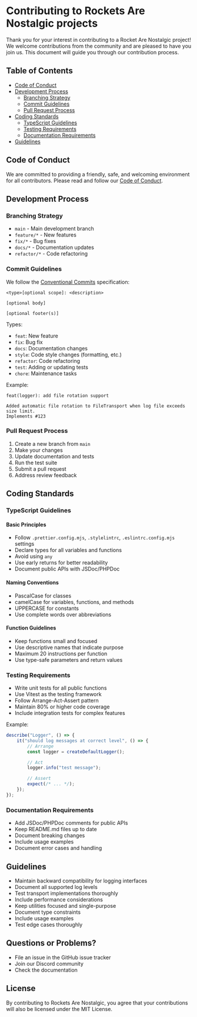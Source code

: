 # Contributing to Rockets Are Nostalgic projects

Thank you for your interest in contributing to a Rocket Are Nostalgic project! We welcome contributions from the community and are pleased to have you join us. This document will guide you through our contribution process.

## Table of Contents

- [Code of Conduct](#code-of-conduct)
- [Development Process](#development-process)
  - [Branching Strategy](#branching-strategy)
  - [Commit Guidelines](#commit-guidelines)
  - [Pull Request Process](#pull-request-process)
- [Coding Standards](#coding-standards)
  - [TypeScript Guidelines](#typescript-guidelines)
  - [Testing Requirements](#testing-requirements)
  - [Documentation Requirements](#documentation-requirements)
- [Guidelines](#guidelines)

## Code of Conduct

We are committed to providing a friendly, safe, and welcoming environment for all contributors. Please read and follow our [Code of Conduct](CODE_OF_CONDUCT.md).

## Development Process

### Branching Strategy

- `main` - Main development branch
- `feature/*` - New features
- `fix/*` - Bug fixes
- `docs/*` - Documentation updates
- `refactor/*` - Code refactoring

### Commit Guidelines

We follow the [Conventional Commits](https://www.conventionalcommits.org/) specification:

```
<type>[optional scope]: <description>

[optional body]

[optional footer(s)]
```

Types:

- `feat`: New feature
- `fix`: Bug fix
- `docs`: Documentation changes
- `style`: Code style changes (formatting, etc.)
- `refactor`: Code refactoring
- `test`: Adding or updating tests
- `chore`: Maintenance tasks

Example:

```
feat(logger): add file rotation support

Added automatic file rotation to FileTransport when log file exceeds size limit.
Implements #123
```

### Pull Request Process

1. Create a new branch from `main`
2. Make your changes
3. Update documentation and tests
4. Run the test suite
5. Submit a pull request
6. Address review feedback

## Coding Standards

### TypeScript Guidelines

#### Basic Principles

- Follow `.prettier.config.mjs`, `.stylelintrc`, `.eslintrc.config.mjs` settings
- Declare types for all variables and functions
- Avoid using `any`
- Use early returns for better readability
- Document public APIs with JSDoc/PHPDoc

#### Naming Conventions

- PascalCase for classes
- camelCase for variables, functions, and methods
- UPPERCASE for constants
- Use complete words over abbreviations

#### Function Guidelines

- Keep functions small and focused
- Use descriptive names that indicate purpose
- Maximum 20 instructions per function
- Use type-safe parameters and return values

### Testing Requirements

- Write unit tests for all public functions
- Use Vitest as the testing framework
- Follow Arrange-Act-Assert pattern
- Maintain 80% or higher code coverage
- Include integration tests for complex features

Example:

```typescript
describe("Logger", () => {
	it("should log messages at correct level", () => {
		// Arrange
		const logger = createDefaultLogger();

		// Act
		logger.info("test message");

		// Assert
		expect(/* ... */);
	});
});
```

### Documentation Requirements

- Add JSDoc/PHPDoc comments for public APIs
- Keep README.md files up to date
- Document breaking changes
- Include usage examples
- Document error cases and handling

## Guidelines

- Maintain backward compatibility for logging interfaces
- Document all supported log levels
- Test transport implementations thoroughly
- Include performance considerations
- Keep utilities focused and single-purpose
- Document type constraints
- Include usage examples
- Test edge cases thoroughly

## Questions or Problems?

- File an issue in the GitHub issue tracker
- Join our Discord community
- Check the documentation

## License

By contributing to Rockets Are Nostalgic, you agree that your contributions will also be licensed under the MIT License.
